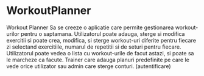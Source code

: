 # WorkoutPlanner


Workout Planner
Sa se creeze o aplicatie care permite gestionarea workout-urilor pentru o saptamana.
Utilizatorul poate adauga, sterge si modifica exercitii si poate crea, modifica, si sterge workout-uri 
diferite pentru fiecare zi selectand exercitiile, numarul de repetitii si de seturi pentru fiecare. 
Utilizatorul poate vedea o lista cu workout-urile de facut astazi, si poate sa le marcheze ca facute.
Trainer care adauga planuri predefinite pe care le vede orice utilizator sau admin care sterge conturi. (autentificare)
